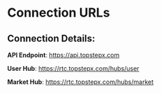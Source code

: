 # Connection URLs

## Connection Details:

**API Endpoint**: https://api.topstepx.com

**User Hub**: https://rtc.topstepx.com/hubs/user

**Market Hub**: https://rtc.topstepx.com/hubs/market